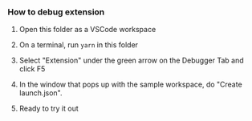 ### How to debug extension

1. Open this folder as a VSCode workspace

2. On a terminal, run `yarn` in this folder

3. Select "Extension" under the green arrow on the Debugger Tab and click F5

4. In the window that pops up with the sample workspace, do "Create
   launch.json".

5. Ready to try it out

